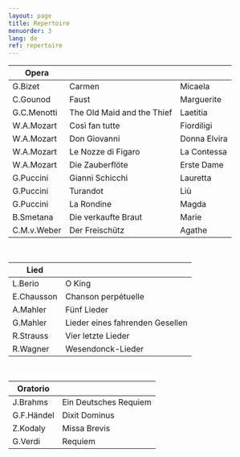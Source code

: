 ```yaml
---
layout: page
title: Repertoire
menuorder: 3
lang: de
ref: repertoire
---
```



|Opera | | |
| -------- | ----- | ---- |
| G.Bizet | Carmen | Micaela |
| C.Gounod | Faust | Marguerite |
| G.C.Menotti | The Old Maid and the Thief | Laetitia |
| W.A.Mozart | Così fan tutte | Fiordiligi |
| W.A.Mozart | Don Giovanni | Donna Elvira |
| W.A.Mozart | Le Nozze di Figaro | La Contessa |
| W.A.Mozart | Die Zauberflöte | Erste Dame |
| G.Puccini | Gianni Schicchi | Lauretta |
| G.Puccini | Turandot | Liù |
| G.Puccini | La Rondine | Magda |
| B.Smetana | Die verkaufte Braut | Marie |
| C.M.v.Weber | Der Freischütz | Agathe |

&nbsp;

| Lied| |
| -------- | ----- |
| L.Berio | O King |
| E.Chausson | Chanson perpétuelle |
| A.Mahler | Fünf Lieder |
| G.Mahler | Lieder eines fahrenden Gesellen |
| R.Strauss | Vier letzte Lieder |
| R.Wagner | Wesendonck-Lieder |

&nbsp;

| Oratorio| |
| -------- | ----- |
| J.Brahms | Ein Deutsches Requiem |
| G.F.Händel | Dixit Dominus |
| Z.Kodaly| Missa Brevis |
| G.Verdi | Requiem |
